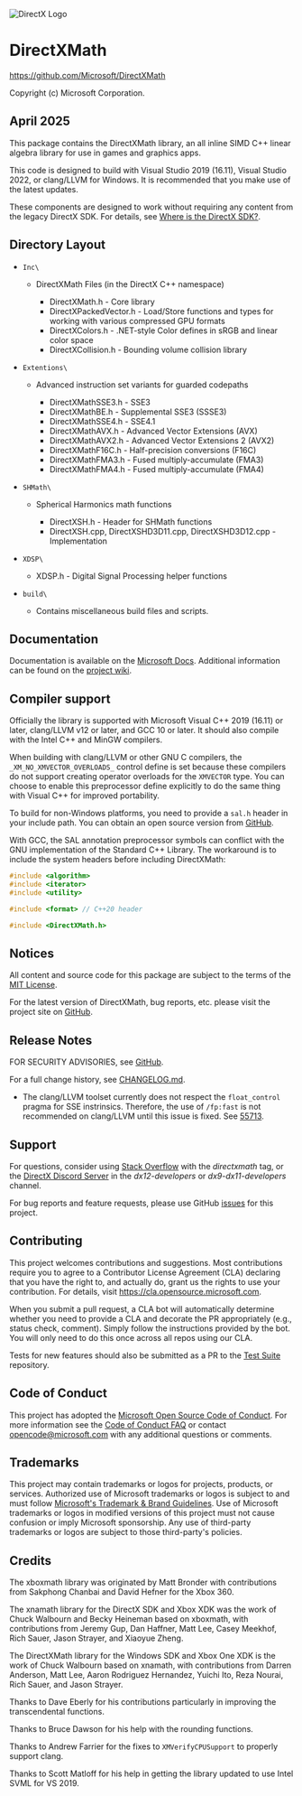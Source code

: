 ![DirectX Logo](https://raw.githubusercontent.com/wiki/Microsoft/DirectXMath/X_jpg.jpg)

# DirectXMath

https://github.com/Microsoft/DirectXMath

Copyright (c) Microsoft Corporation.

## April 2025

This package contains the DirectXMath library, an all inline SIMD C++ linear algebra library for use in games and graphics apps.

This code is designed to build with Visual Studio 2019 (16.11), Visual Studio 2022, or clang/LLVM for Windows. It is recommended that you make use of the latest updates.

These components are designed to work without requiring any content from the legacy DirectX SDK. For details, see [Where is the DirectX SDK?](https://aka.ms/dxsdk).

## Directory Layout

* ``Inc\``

  * DirectXMath Files (in the DirectX C++ namespace)

    * DirectXMath.h - Core library
    * DirectXPackedVector.h - Load/Store functions and types for working with various compressed GPU formats
    * DirectXColors.h - .NET-style Color defines in sRGB and linear color space
    * DirectXCollision.h - Bounding volume collision library

* ``Extentions\``

  * Advanced instruction set variants for guarded codepaths

    * DirectXMathSSE3.h - SSE3
    * DirectXMathBE.h - Supplemental SSE3 (SSSE3)
    * DirectXMathSSE4.h - SSE4.1
    * DirectXMathAVX.h - Advanced Vector Extensions (AVX)
    * DirectXMathAVX2.h - Advanced Vector Extensions 2 (AVX2)
    * DirectXMathF16C.h - Half-precision conversions (F16C)
    * DirectXMathFMA3.h - Fused multiply-accumulate (FMA3)
    * DirectXMathFMA4.h - Fused multiply-accumulate (FMA4)

* ``SHMath\``

  * Spherical Harmonics math functions

    * DirectXSH.h - Header for SHMath functions
    * DirectXSH.cpp, DirectXSHD3D11.cpp, DirectXSHD3D12.cpp - Implementation

* ``XDSP\``

  * XDSP.h - Digital Signal Processing helper functions

* ``build\``

  * Contains miscellaneous build files and scripts.

## Documentation

Documentation is available on the [Microsoft Docs](https://docs.microsoft.com/en-us/windows/desktop/dxmath/directxmath-portal). Additional information can be found on the [project wiki](https://github.com/microsoft/DirectXMath/wiki).

## Compiler support

Officially the library is supported with Microsoft Visual C++ 2019 (16.11) or later, clang/LLVM v12 or later, and GCC 10 or later. It should also compile with the Intel C++ and MinGW compilers.

When building with clang/LLVM or other GNU C compilers, the ``_XM_NO_XMVECTOR_OVERLOADS_`` control define is set because these compilers do not support creating operator overloads for the ``XMVECTOR`` type. You can choose to enable this preprocessor define explicitly to do the same thing with Visual C++ for improved portability.

To build for non-Windows platforms, you need to provide a ``sal.h`` header in your include path. You can obtain an open source version from [GitHub](https://raw.githubusercontent.com/dotnet/runtime/main/src/coreclr/pal/inc/rt/sal.h).

With GCC, the SAL annotation preprocessor symbols can conflict with the GNU implementation of the Standard C++ Library. The workaround is to include the system headers before including DirectXMath:

```cpp
#include <algorithm>
#include <iterator>
#include <utility>

#include <format> // C++20 header

#include <DirectXMath.h>
```

## Notices

All content and source code for this package are subject to the terms of the [MIT License](https://github.com/microsoft/DirectXMath/blob/main/LICENSE).

For the latest version of DirectXMath, bug reports, etc. please visit the project site on [GitHub](https://github.com/microsoft/DirectXMath).

## Release Notes

FOR SECURITY ADVISORIES, see [GitHub](https://github.com/microsoft/DirectXMath/security/advisories).

For a full change history, see [CHANGELOG.md](https://github.com/microsoft/DirectXMath/blob/main/CHANGELOG.md).

* The clang/LLVM toolset currently does not respect the ``float_control`` pragma for SSE instrinsics. Therefore, the use of ``/fp:fast`` is not recommended on clang/LLVM until this issue is fixed. See [55713](https://github.com/llvm/llvm-project/issues/55713).

## Support

For questions, consider using [Stack Overflow](https://stackoverflow.com/questions/tagged/directxmath) with the *directxmath* tag, or the [DirectX Discord Server](https://discord.gg/directx) in the *dx12-developers* or *dx9-dx11-developers* channel.

For bug reports and feature requests, please use GitHub [issues](https://github.com/microsoft/DirectXMath/issues) for this project.

## Contributing

This project welcomes contributions and suggestions. Most contributions require you to agree to a Contributor License Agreement (CLA) declaring that you have the right to, and actually do, grant us the rights to use your contribution. For details, visit https://cla.opensource.microsoft.com.

When you submit a pull request, a CLA bot will automatically determine whether you need to provide a CLA and decorate the PR appropriately (e.g., status check, comment). Simply follow the instructions provided by the bot. You will only need to do this once across all repos using our CLA.

Tests for new features should also be submitted as a PR to the [Test Suite](https://github.com/walbourn/directxmathtest/wiki) repository.

## Code of Conduct

This project has adopted the [Microsoft Open Source Code of Conduct](https://opensource.microsoft.com/codeofconduct/). For more information see the [Code of Conduct FAQ](https://opensource.microsoft.com/codeofconduct/faq/) or contact [opencode@microsoft.com](mailto:opencode@microsoft.com) with any additional questions or comments.

## Trademarks

This project may contain trademarks or logos for projects, products, or services. Authorized use of Microsoft trademarks or logos is subject to and must follow [Microsoft's Trademark & Brand Guidelines](https://www.microsoft.com/en-us/legal/intellectualproperty/trademarks/usage/general). Use of Microsoft trademarks or logos in modified versions of this project must not cause confusion or imply Microsoft sponsorship. Any use of third-party trademarks or logos are subject to those third-party's policies.

## Credits

The xboxmath library was originated by Matt Bronder with contributions from Sakphong Chanbai and David Hefner for the Xbox 360.

The xnamath library for the DirectX SDK and Xbox XDK was the work of Chuck Walbourn and Becky Heineman based on xboxmath, with contributions from Jeremy Gup, Dan Haffner, Matt Lee, Casey Meekhof, Rich Sauer, Jason Strayer, and Xiaoyue Zheng.

The DirectXMath library for the Windows SDK and Xbox One XDK is the work of Chuck Walbourn based on xnamath, with contributions from Darren Anderson, Matt Lee, Aaron Rodriguez Hernandez, Yuichi Ito, Reza Nourai, Rich Sauer, and Jason Strayer.

Thanks to Dave Eberly for his contributions particularly in improving the transcendental functions.

Thanks to Bruce Dawson for his help with the rounding functions.

Thanks to Andrew Farrier for the fixes to ``XMVerifyCPUSupport`` to properly support clang.

Thanks to Scott Matloff for his help in getting the library updated to use Intel SVML for VS 2019.
